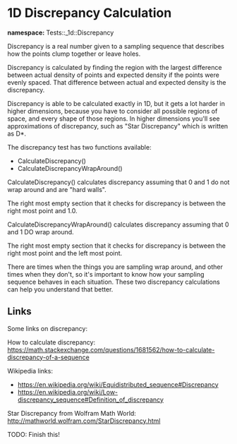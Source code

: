# 1D Discrepancy Calculation

**namespace:** Tests::_1d::Discrepancy

Discrepancy is a real number given to a sampling sequence that describes how the points clump together or leave holes.

Discrepancy is calculated by finding the region with the largest difference between actual density of points and expected density if the points were evenly spaced.  That difference between actual and expected density is the discrepancy.

Discrepancy is able to be calculated exactly in 1D, but it gets a lot harder in higher dimensions, because you have to consider all possible regions of space, and every shape of those regions.  In higher dimensions you'll see approximations of discrepancy, such as "Star Discrepancy" which is written as D*.

The discrepancy test has two functions available:
* CalculateDiscrepancy()
* CalculateDiscrepancyWrapAround()

CalculateDiscrepancy() calculates discrepancy assuming that 0 and 1 do not wrap around and are "hard walls".

The right most empty section that it checks for discrepancy is between the right most point and 1.0.

CalculateDiscrepancyWrapAround() calculates discrepancy assuming that 0 and 1 DO wrap around.

The right most empty section that it checks for discrepancy is between the right most point and the left most point.

There are times when the things you are sampling wrap around, and other times when they don't, so it's important to know how your sampling sequence behaves in each situation.  These two discrepancy calculations can help you understand that better.

## Links

Some links on discrepancy:

How to calculate discrepancy: https://math.stackexchange.com/questions/1681562/how-to-calculate-discrepancy-of-a-sequence

Wikipedia links:
* https://en.wikipedia.org/wiki/Equidistributed_sequence#Discrepancy
* https://en.wikipedia.org/wiki/Low-discrepancy_sequence#Definition_of_discrepancy

Star Discrepancy from Wolfram Math World: http://mathworld.wolfram.com/StarDiscrepancy.html

TODO: Finish this!
